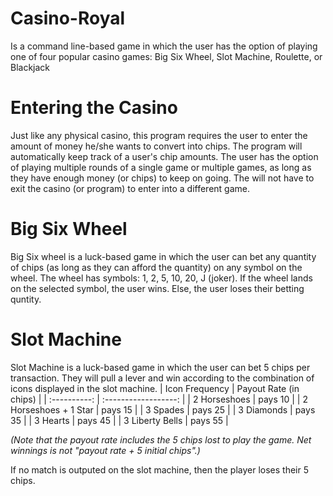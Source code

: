 # Casino-Royal
Is a command line-based game in which the user has the option of playing one of four popular casino games: Big Six Wheel, Slot Machine, Roulette, or Blackjack

# Entering the Casino
Just like any physical casino, this program requires the user to enter the amount of money he/she wants to convert into chips. The program will automatically keep track of a user's chip amounts. The user has the option of playing multiple rounds of a single game or multiple games, as long as they have enough money (or chips) to keep on going. The will not have to exit the casino (or program) to enter into a different game. 

# Big Six Wheel
Big Six wheel is a luck-based game in which the user can bet any quantity of chips (as long as they can afford the quantity) on any symbol on the wheel. The wheel has symbols: 1, 2, 5, 10, 20, J (joker). If the wheel lands on the selected symbol, the user wins. Else, the user loses their betting quntity.  

# Slot Machine
Slot Machine is a luck-based game in which the user can bet 5 chips per transaction. They will pull a lever and win according to the combination of icons displayed in the slot machine.
| Icon Frequency        | Payout Rate (in chips) |
|  :----------:         |  :------------------:  |
| 2 Horseshoes          |         pays 10        |
| 2 Horseshoes + 1 Star |         pays 15        |
| 3 Spades              |         pays 25        |
| 3 Diamonds            |         pays 35        |
| 3 Hearts              |         pays 45        |
| 3 Liberty Bells       |         pays 55        |

*(Note that the payout rate includes the 5 chips lost to play the game. Net winnings is not "payout rate + 5 initial chips".)*

If no match is outputed on the slot machine, then the player loses their 5 chips. 

